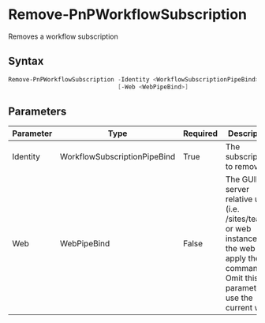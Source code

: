 # Remove-PnPWorkflowSubscription
Removes a workflow subscription
## Syntax
```powershell
Remove-PnPWorkflowSubscription -Identity <WorkflowSubscriptionPipeBind>
                               [-Web <WebPipeBind>]
```


## Parameters
Parameter|Type|Required|Description
---------|----|--------|-----------
|Identity|WorkflowSubscriptionPipeBind|True|The subscription to remove|
|Web|WebPipeBind|False|The GUID, server relative url (i.e. /sites/team1) or web instance of the web to apply the command to. Omit this parameter to use the current web.|
